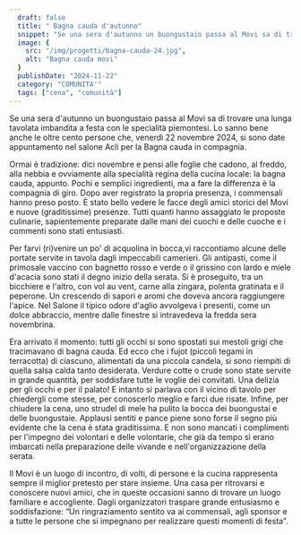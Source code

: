 ```yaml
---
  draft: false
  title: " Bagna cauda d'autunno"
  snippet: "Se una sera d'autunno un buongustaio passa al Movi sa di trovare una lunga tavolata imbandita a festa con le specialità piemontesi."
  image: {
    src: "/img/progetti/bagna-cauda-24.jpg",
    alt: "Bagna cauda movi"
  }
  publishDate: "2024-11-22"
  category: "COMUNITA'"
  tags: ["cena", "comunità"]
---
```

Se una sera d'autunno un buongustaio passa al Movi sa di trovare una lunga tavolata imbandita a festa con le specialità piemontesi.
Lo sanno bene anche le oltre cento persone che, venerdì 22 novembre 2024, si sono date appuntamento nel salone Acli per la Bagna cauda in compagnia.

Ormai è tradizione: dici novembre e pensi alle foglie che cadono, al freddo, alla nebbia e ovviamente alla specialità regina della cucina locale: la bagna cauda, appunto. Pochi e semplici ingredienti, ma a fare la differenza è la compagnia di giro.
Dopo aver registrato la propria presenza, i commensali hanno preso posto. È stato bello vedere le facce degli amici storici del Movi e nuove (graditissime) presenze. Tutti quanti hanno assaggiato le proposte culinarie, sapientemente preparate dalle mani dei cuochi e delle cuoche e i commenti sono stati entusiasti. 

Per farvi (ri)venire un po' di acquolina in bocca,vi raccontiamo alcune delle portate servite in tavola dagli impeccabili camerieri.
Gli antipasti, come il primosale vaccino con bagnetto rosso e verde o il grissino con lardo e miele d'acacia sono stati il degno inizio della serata. Si è proseguito, tra un bicchiere e l'altro, con vol au vent, carne alla zingara, polenta gratinata e il peperone. Un crescendo di sapori e aromi che doveva ancora raggiungere l'apice. Nel Salone il tipico odore d'aglio avvolgeva i presenti, come un dolce abbraccio, mentre dalle finestre si intravedeva la fredda sera novembrina.

Era arrivato il momento: tutti gli occhi si sono spostati sui mestoli grigi che tracimavano di bagna cauda. Ed ecco che i fujot (piccoli tegami in terracotta) di ciascuno, alimentati da una piccola candela, si sono riempiti di quella salsa calda tanto desiderata. Verdure cotte o crude sono state servite in grande quantità, per soddisfare tutte le voglie dei convitati. Una delizia per gli occhi e per il palato! E intanto si parlava con il vicino di tavolo per chiedergli come stesse, per conoscerlo meglio e farci due risate.
Infine, per chiudere la cena, uno strudel di mele ha pulito la bocca dei buongustai e delle buongustaie. Applausi sentiti e pance piene sono forse il segno più evidente che la cena è stata graditissima. E non sono mancati i complimenti per l'impegno dei volontari e delle volontarie, che già da tempo si erano imbarcati nella preparazione delle vivande e nell'organizzazione della serata.

Il Movi è un luogo di incontro, di volti, di persone e la cucina rappresenta sempre il miglior pretesto per stare insieme. Una casa per ritrovarsi e conoscere nuovi amici, che in queste occasioni sanno di trovare un luogo familiare e accogliente. Dagli organizzatori traspare grande entusiasmo e soddisfazione: “Un ringraziamento sentito va ai commensali, agli sponsor e a tutte le persone che si impegnano per realizzare questi momenti di festa”.




